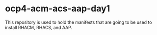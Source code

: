 # ocp4-acm-acs-aap-day1
This repository is used to hold the manifests that are going to be used to install RHACM, RHACS, and AAP.
